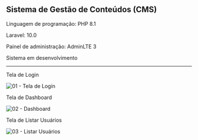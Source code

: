 <h2>Sistema de Gestão de Conteúdos (CMS)</h2>

<p>Linguagem de programação: PHP 8.1</p>
<p>Laravel: 10.0</p>
<p>Painel de administração: AdminLTE 3</p>
<p>Sistema em desenvolvimento</p>

<hr/>

Tela de Login

![01 - Tela de Login](https://user-images.githubusercontent.com/46008964/220653864-56103099-30cc-4f54-9cd0-bd28bf462e82.png)

Tela de Dashboard

![02 - Dashboard](https://user-images.githubusercontent.com/46008964/220654104-ef473830-b9c1-4dcf-bb64-91c8fcd1f392.png)

Tela de Listar Usuários

![03 - Listar Usuários](https://user-images.githubusercontent.com/46008964/220654232-9b8e2662-47b0-4743-9f6d-3706bc3b6044.png)
